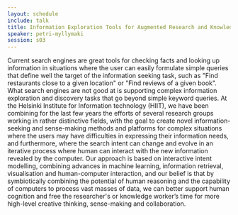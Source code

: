 ```yaml
---
layout: schedule
include: talk
title: Information Exploration Tools for Augmented Research and Knowledge Work
speaker: petri-myllymaki
session: s03
---
```


Current search engines are great tools for checking facts and looking up
information in situations where the user can easily formulate simple queries
that define well the target of the information seeking task, such as "Find
restaurants close to a given location" or "Find reviews of a given book". What
search engines are not good at is supporting complex information exploration and
discovery tasks that go beyond simple keyword queries. At the Helsinki Institute
for Information technology (HIIT), we have been combining for the last few years
the efforts of several research groups working in rather distinctive fields,
with the goal to create novel information-seeking and sense-making methods and
platforms for complex situations where the users may have difficulties in
expressing their information needs, and furthermore, where the search intent can
change and evolve in an iterative process where human can interact with the new
information revealed by the computer. Our approach is based on interactive
intent modelling, combining advances in machine learning, information retrieval,
visualisation and human-computer interaction, and our belief is that by
symbiotically combining the potential of human reasoning and the capability of
computers to process vast masses of data, we can better support human cognition
and free the researcher's or knowledge worker’s time for more high-level
creative thinking, sense-making and collaboration.
